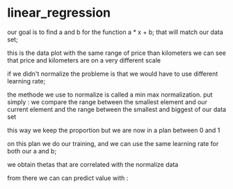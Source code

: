# linear_regression

our goal is to find a and b for the function a * x + b;
that will match our data set;

this is the data plot with the same range of price than kilometers
we can see that price and kilometers are on a very different scale

if we didn't normalize the probleme is that we would have to use different learning rate;

the methode we use to normalize is called a min max normalization.
put simply :
we compare the range between the smallest element and our current element
and the range between the smallest and biggest of our data set

this way we keep the proportion but we are now in a plan between 0 and 1

on this plan we do our training, and we can use the same learning rate for both our a and b;

we obtain thetas that are correlated with the normalize data

from there we can can predict value with :

